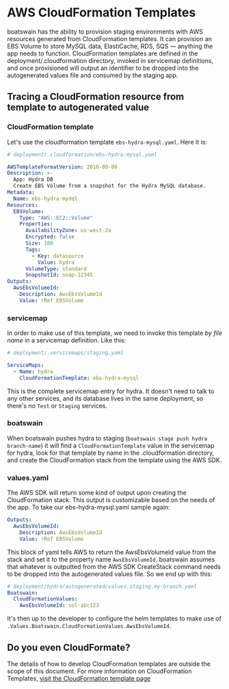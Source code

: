 # AWS CloudFormation Templates

boatswain has the ability to provision staging environments with AWS resources generated from CloudFormation templates. It can provision an EBS Volume to store MySQL data, ElastiCache, RDS, SQS — anything the app needs to function. CloudFormation templates are defined in the deployment/.cloudformation directory, invoked in servicemap definitions, and once provisioned will output an identifier to be dropped into the autogenerated values file and consumed by the staging app.

## Tracing a CloudFormation resource from template to autogenerated value

### CloudFormation template

Let's use the cloudformation template `ebs-hydra-mysql.yaml`. Here it is:

```yaml
# deployment/.cloudformation/ebs-hydra-mysql.yaml

AWSTemplateFormatVersion: 2010-09-09
Description: >-
  App: Hydra DB
  Create EBS Volume from a snapshot for the Hydra MySQL database. 
Metadata:
  Name: ebs-hydra-mydql
Resources:
  EBSVolume:
    Type: "AWS::EC2::Volume"
    Properties:
      AvailabilityZone: us-west-2a
      Encrypted: false
      Size: 100
      Tags:
        - Key: datasource
          Value: hydra
      VolumeType: standard
      SnapshotId: snap-12345
Outputs:
  AwsEbsVolumeId:
    Description: AwsEbsVolumeId
    Value: !Ref EBSVolume
 ```
 
 ### servicemap
 
 In order to make use of this template, we need to invoke this template _by file name_ in a servicemap definition. Like this:
 ```yaml
 # deployment/.servicemaps/staging.yaml
 
 ServiceMaps:
   - Name: hydra
     CloudFormationTemplate: ebs-hydra-mysql
 ```
  
This is the complete servicemap entry for hydra. It doesn't need to talk to any other services, and its database lives in the same deployment, so there's no `Test` or `Staging` services.

 ### boatswain

When boatswain pushes hydra to staging (`boatswain stage push hydra branch-name`) it will find a `CloudFormationTemplate` value in the servicemap for hydra, look for that template by name in the .cloudformation directory, and create the CloudFormation stack from the template using the AWS SDK. 
 
 ### values.yaml

The AWS SDK will return some kind of output upon creating the CloudFormation stack. This output is customizable based on the needs of the app. To take our ebs-hydra-mysql.yaml sample again:
```yaml
Outputs:
  AwsEbsVolumeId:
    Description: AwsEbsVolumeId
    Value: !Ref EBSVolume
```
This block of yaml tells AWS to return the AwsEbsVolumeId value from the stack and set it to the property name `AwsEbsVolumeId`. boatswain assumes that whatever is outputted from the AWS SDK CreateStack command needs to be dropped into the autogenerated values file. So we end up with this:

```yaml
# deployment/hydra/autogenerated/values.staging.my-branch.yaml
Boatswain:
  CloudFormationValues:
    AwsEbsVolumeId: vol-abc123
```

It's then up to the developer to configure the helm templates to make use of `.Values.Boatswain.CloudFormationValues.AwsEbsVolumeId`.

## Do you even CloudFormate?

The details of how to develop CloudFormation templates are outside the scope of this document. For more information on CloudFormation Templates, [visit the CloudFormation template page](https://aws.amazon.com/cloudformation/aws-cloudformation-templates/)
